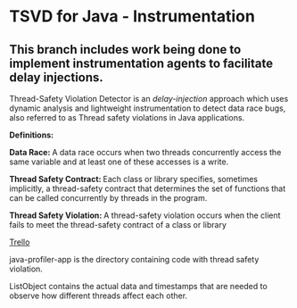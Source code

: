 # TSVD for Java - Instrumentation

## This branch includes work being done to implement instrumentation agents to facilitate delay injections.

Thread-Safety Violation Detector is an <i>delay-injection</i> approach which uses dynamic analysis and lightweight instrumentation to detect data race bugs, also referred to as Thread safety violations in Java applications.

<b>Definitions: </b>

<b>Data Race: </b> A data race occurs when two threads concurrently access the same variable and at least one of these accesses is a write.

<b>Thread Safety Contract: </b> Each class or library specifies, sometimes implicitly, a thread-safety contract that determines the set of functions that can be called concurrently by threads in the program.

<b>Thread Safety Violation: </b> A thread-safety violation occurs when the client fails to meet the thread-safety contract of a class or library



[Trello](https://trello.com/b/UcUVXC8C/ecs251-synapse)

java-profiler-app is the directory containing code with thread safety violation. 

ListObject contains the actual data and timestamps that are needed to observe how different threads affect each other.
